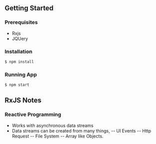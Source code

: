 ## Getting Started

### Prerequisites

- Rxjs
- JQUery

### Installation

```sh
$ npm install
```

### Running App

```sh
$ npm start
```

## RxJS Notes

### Reactive Programming

- Works with asynchronous data streams
- Data streams can be created from many things,
-- UI Events
-- Http Request
-- File System
-- Array like Objects.
